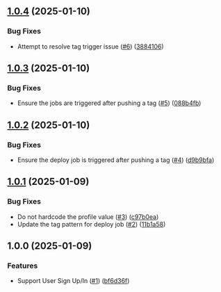 ## [1.0.4](https://github.com/whatisusername/toon-tank-user-service/compare/v1.0.3...v1.0.4) (2025-01-10)


### Bug Fixes

* Attempt to resolve tag trigger issue ([#6](https://github.com/whatisusername/toon-tank-user-service/issues/6)) ([3884106](https://github.com/whatisusername/toon-tank-user-service/commit/388410694322d7fcdb3ef05a19e5754f0ba8f68b))

## [1.0.3](https://github.com/whatisusername/toon-tank-user-service/compare/v1.0.2...v1.0.3) (2025-01-10)


### Bug Fixes

* Ensure the jobs are triggered after pushing a tag  ([#5](https://github.com/whatisusername/toon-tank-user-service/issues/5)) ([088b4fb](https://github.com/whatisusername/toon-tank-user-service/commit/088b4fb70ee518debb1c3df646ae79e119637407))

## [1.0.2](https://github.com/whatisusername/toon-tank-user-service/compare/v1.0.1...v1.0.2) (2025-01-10)


### Bug Fixes

* Ensure the deploy job is triggered after pushing a tag ([#4](https://github.com/whatisusername/toon-tank-user-service/issues/4)) ([d9b9bfa](https://github.com/whatisusername/toon-tank-user-service/commit/d9b9bfacbbc8501f7946a48a5b0a122cd0035e80))

## [1.0.1](https://github.com/whatisusername/toon-tank-user-service/compare/v1.0.0...v1.0.1) (2025-01-09)


### Bug Fixes

* Do not hardcode the profile value ([#3](https://github.com/whatisusername/toon-tank-user-service/issues/3)) ([c97b0ea](https://github.com/whatisusername/toon-tank-user-service/commit/c97b0eac96deb16cadea2e8848b1e6ef94056771))
* Update the tag pattern for deploy job ([#2](https://github.com/whatisusername/toon-tank-user-service/issues/2)) ([11b1a58](https://github.com/whatisusername/toon-tank-user-service/commit/11b1a5801f69555196011218c8b8036938f1a6fc))

## 1.0.0 (2025-01-09)


### Features

* Support User Sign Up/In ([#1](https://github.com/whatisusername/toon-tank-user-service/issues/1)) ([bf6d36f](https://github.com/whatisusername/toon-tank-user-service/commit/bf6d36f8e86c7c94f0c256ed4a073f01a82f68e5))
